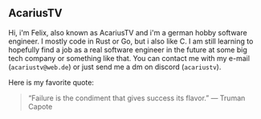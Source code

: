 ## AcariusTV
Hi, i'm Felix, also known as AcariusTV and i'm a german hobby software engineer. I mostly code in Rust or Go, but i also like C. I am still learning to hopefully find a job as a real software engineer in the future at some big tech company or something like that. You can contact me with my e-mail (`acariustv@web.de`) or just send me a dm on discord (`acariustv`).

Here is my favorite quote:
> “Failure is the condiment that gives success its flavor.” ― Truman Capote 
